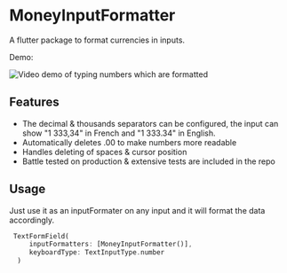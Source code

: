 # MoneyInputFormatter

A flutter package to format currencies in inputs.

Demo:

![Video demo of typing numbers which are formatted](https://alex-min.fr/videos/money_input_formatter.gif)

## Features

- The decimal & thousands separators can be configured, the input can show "1 333,34" in French and "1 333.34" in English. 
- Automatically deletes .00 to make numbers more readable
- Handles deleting of spaces & cursor position
- Battle tested on production & extensive tests are included in the repo

## Usage

Just use it as an inputFormater on any input and it will format the data accordingly.

```dart
 TextFormField(
     inputFormatters: [MoneyInputFormatter()],
     keyboardType: TextInputType.number
  )
```
